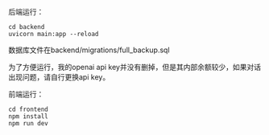 后端运行：
```
cd backend
uvicorn main:app --reload
```

数据库文件在backend/migrations/full_backup.sql

为了方便运行，我的openai api key并没有删掉，但是其内部余额较少，如果对话出现问题，请自行更换api key。

前端运行：
```
cd frontend
npm install
npm run dev
```
